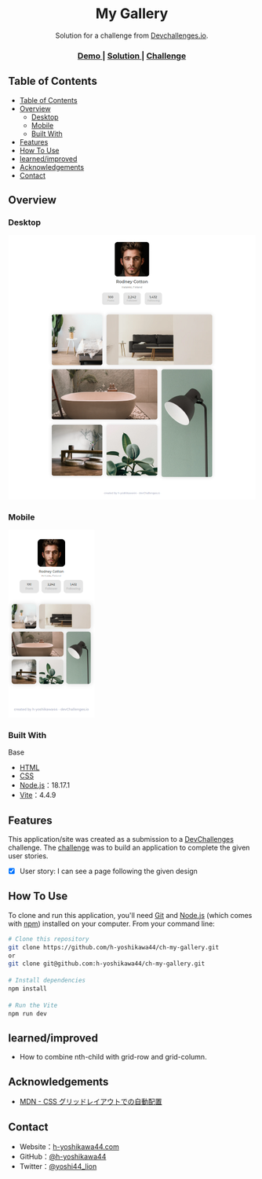 <!-- Please update value in the {}  -->

<h1 align="center">My Gallery</h1>

<div align="center">
   Solution for a challenge from  <a href="http://legacy.devchallenges.io" target="_blank">Devchallenges.io</a>.
</div>

<div align="center">
  <h3>
    <a href="https://h-yoshikawa44.github.io/ch-my-gallery/">
      Demo
    </a>
    <span> | </span>
    <a href="https://legacy.devchallenges.io/solutions/Yf7HiQpP7rAXzM1euefq">
      Solution
    </a>
    <span> | </span>
    <a href="https://legacy.devchallenges.io/challenges/gcbWLxG6wdennelX7b8I">
      Challenge
    </a>
  </h3>
</div>

<!-- TABLE OF CONTENTS -->

## Table of Contents

- [Table of Contents](#table-of-contents)
- [Overview](#overview)
  - [Desktop](#desktop)
  - [Mobile](#mobile)
  - [Built With](#built-with)
- [Features](#features)
- [How To Use](#how-to-use)
- [learned/improved](#learnedimproved)
- [Acknowledgements](#acknowledgements)
- [Contact](#contact)

<!-- OVERVIEW -->

## Overview
### Desktop
![overview - desktop](/screenshots/desktop.png)

### Mobile
<img src="/screenshots/mobile.png" alt="overview - mobile" width="35%">

### Built With

<!-- This section should list any major frameworks that you built your project using. Here are a few examples.-->

Base
- [HTML](https://developer.mozilla.org/ja/docs/Web/HTML)
- [CSS](https://developer.mozilla.org/ja/docs/Web/CSS)
- [Node.js](https://nodejs.org/)：18.17.1
- [Vite](https://ja.vitejs.dev/)：4.4.9

## Features

<!-- List the features of your application or follow the template. Don't share the figma file here :) -->

This application/site was created as a submission to a [DevChallenges](https://legacy.devchallenges.io/challenges) challenge. The [challenge](https://legacy.devchallenges.io/challenges/gcbWLxG6wdennelX7b8I) was to build an application to complete the given user stories.

- [x] User story: I can see a page following the given design

## How To Use

To clone and run this application, you'll need [Git](https://git-scm.com/) and [Node.js](https://nodejs.org/en/download/) (which comes with [npm](https://www.npmjs.com/)) installed on your computer. From your command line:

```bash
# Clone this repository
git clone https://github.com/h-yoshikawa44/ch-my-gallery.git
or
git clone git@github.com:h-yoshikawa44/ch-my-gallery.git

# Install dependencies
npm install

# Run the Vite
npm run dev
```

## learned/improved
- How to combine nth-child with grid-row and grid-column.

## Acknowledgements

<!-- This section should list any articles or add-ons/plugins that helps you to complete the project. This is optional but it will help you in the future. For exmpale -->

- [MDN - CSS グリッドレイアウトでの自動配置](https://developer.mozilla.org/ja/docs/Web/CSS/CSS_Grid_Layout/Auto-placement_in_CSS_Grid_Layout)

## Contact

- Website：[h-yoshikawa44.com](https://h-yoshikawa44.com)
- GitHub：[@h-yoshikawa44](https://github.com/h-yoshikawa44)
- Twitter：[@yoshi44_lion](https://twitter.com/yoshi44_lion)
